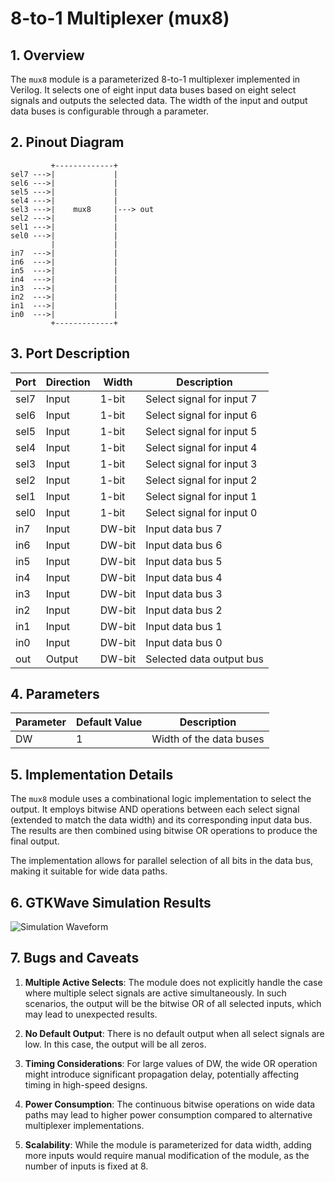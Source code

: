 # 8-to-1 Multiplexer (mux8)

## 1. Overview

The `mux8` module is a parameterized 8-to-1 multiplexer implemented in Verilog. It selects one of eight input data buses based on eight select signals and outputs the selected data. The width of the input and output data buses is configurable through a parameter.

## 2. Pinout Diagram

```
         +-------------+
sel7 --->|             |
sel6 --->|             |
sel5 --->|             |
sel4 --->|             |
sel3 --->|    mux8     |---> out
sel2 --->|             |
sel1 --->|             |
sel0 --->|             |
         |             |
in7  --->|             |
in6  --->|             |
in5  --->|             |
in4  --->|             |
in3  --->|             |
in2  --->|             |
in1  --->|             |
in0  --->|             |
         +-------------+
```

## 3. Port Description

| Port | Direction | Width  | Description                    |
|------|-----------|--------|--------------------------------|
| sel7 | Input     | 1-bit  | Select signal for input 7      |
| sel6 | Input     | 1-bit  | Select signal for input 6      |
| sel5 | Input     | 1-bit  | Select signal for input 5      |
| sel4 | Input     | 1-bit  | Select signal for input 4      |
| sel3 | Input     | 1-bit  | Select signal for input 3      |
| sel2 | Input     | 1-bit  | Select signal for input 2      |
| sel1 | Input     | 1-bit  | Select signal for input 1      |
| sel0 | Input     | 1-bit  | Select signal for input 0      |
| in7  | Input     | DW-bit | Input data bus 7               |
| in6  | Input     | DW-bit | Input data bus 6               |
| in5  | Input     | DW-bit | Input data bus 5               |
| in4  | Input     | DW-bit | Input data bus 4               |
| in3  | Input     | DW-bit | Input data bus 3               |
| in2  | Input     | DW-bit | Input data bus 2               |
| in1  | Input     | DW-bit | Input data bus 1               |
| in0  | Input     | DW-bit | Input data bus 0               |
| out  | Output    | DW-bit | Selected data output bus       |

## 4. Parameters

| Parameter | Default Value | Description              |
|-----------|---------------|--------------------------|
| DW        | 1             | Width of the data buses  |

## 5. Implementation Details

The `mux8` module uses a combinational logic implementation to select the output. It employs bitwise AND operations between each select signal (extended to match the data width) and its corresponding input data bus. The results are then combined using bitwise OR operations to produce the final output.

The implementation allows for parallel selection of all bits in the data bus, making it suitable for wide data paths.

## 6. GTKWave Simulation Results

![Simulation Waveform](https://i.ibb.co/MZfLzLv/Screenshot-2024-08-17-at-6-46-31-AM.png)

## 7. Bugs and Caveats

1. **Multiple Active Selects**: The module does not explicitly handle the case where multiple select signals are active simultaneously. In such scenarios, the output will be the bitwise OR of all selected inputs, which may lead to unexpected results.

2. **No Default Output**: There is no default output when all select signals are low. In this case, the output will be all zeros.

3. **Timing Considerations**: For large values of DW, the wide OR operation might introduce significant propagation delay, potentially affecting timing in high-speed designs.

4. **Power Consumption**: The continuous bitwise operations on wide data paths may lead to higher power consumption compared to alternative multiplexer implementations.

5. **Scalability**: While the module is parameterized for data width, adding more inputs would require manual modification of the module, as the number of inputs is fixed at 8.